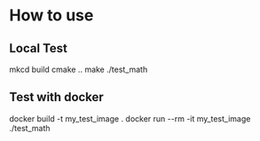 # How to use

## Local Test
mkcd build
cmake ..
make
./test_math

## Test with docker
docker build -t my_test_image .
docker run --rm -it my_test_image
./test_math
